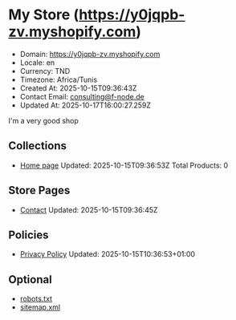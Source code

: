 # My Store (https://y0jqpb-zv.myshopify.com)

- Domain: https://y0jqpb-zv.myshopify.com
- Locale: en
- Currency: TND
- Timezone: Africa/Tunis
- Created At: 2025-10-15T09:36:43Z
- Contact Email: consulting@f-node.de
- Updated At: 2025-10-17T16:00:27.259Z

I'm a very good shop

## Collections

- [Home page](https://y0jqpb-zv.myshopify.com/collections/frontpage)
  Updated: 2025-10-15T09:36:53Z
  Total Products: 0

## Store Pages

- [Contact](https://y0jqpb-zv.myshopify.com/pages/contact)
  Updated: 2025-10-15T09:36:45Z

## Policies

- [Privacy Policy](https://y0jqpb-zv.myshopify.com/policies/privacy-policy)
  Updated: 2025-10-15T10:36:53+01:00

## Optional

- [robots.txt](https://y0jqpb-zv.myshopify.com/robots.txt)
- [sitemap.xml](https://y0jqpb-zv.myshopify.com/sitemap.xml)
